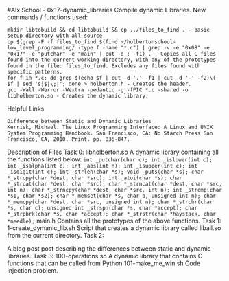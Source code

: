 #Alx School - 0x17-dynamic_libraries Compile dynamic Libraries.
New commands / functions used:

    mkdir libtobuild && cd libtobuild && cp ../files_to_find . - basic setup directory with all source.
    cp $(grep -F -f files_to_find $(find ~/holbertonschool-low_level_programming/ -type f -name "*.c") | grep -v -e "0x08" -e "0x17" -e "putchar" -e "main" | cut -d : -f1) . - Copies all C files found into the current working directory, with any of the prototypes found in the file: files_to_find. Excludes any files found with specific patterns.
    for f in *.c; do grep $(echo $f | cut -d '.' -f1 | cut -d '-' -f2)\( $f | sed 's|$|\;|'; done > holberton.h - Creates the header.
    gcc -Wall -Werror -Wextra -pedantic -g -fPIC *.c -shared -o libholberton.so - Creates the dynamic library.

Helpful Links

    Difference between Static and Dynamic Libraries
    Kerrisk, Michael. The Linux Programming Interface: A Linux and UNIX System Programming Handbook. San Francisco, CA: No Starch Press San Francisco, CA, 2010. Print. pp. 836-847.

Description of Files
Task 0:
libholberton.so
A dynamic library containing all the functions listed below: ``` int _putchar(char c); int _islower(int c); int _isalpha(int c); int _abs(int n); int _isupper(int c); int _isdigit(int c); int _strlen(char *s); void _puts(char *s); char *_strcpy(char *dest, char *src); int _atoi(char *s); char *_strcat(char *dest, char *src); char *_strncat(char *dest, char *src, int n); char *_strncpy(char *dest, char *src, int n); int _strcmp(char *s1, char *s2); char *_memset(char *s, char b, unsigned int n); char *_memcpy(char *dest, char *src, unsigned int n); char *_strchr(char *s, char c); unsigned int _strspn(char *s, char *accept); char *_strpbrk(char *s, char *accept); char *_strstr(char *haystack, char *needle); ```
main.h
Contains all the prototypes of the above functions.
Task 1:
1-create_dymanic_lib.sh
Script that creates a dynamic library called liball.so from the current directory.
Task 2:

A blog post post describing the differences between static and dynamic libraries.
Task 3:
100-operations.so
A dynamic library that contains C functions that can be called from Python
101-make_me_win.sh
Code Injection problem. 
